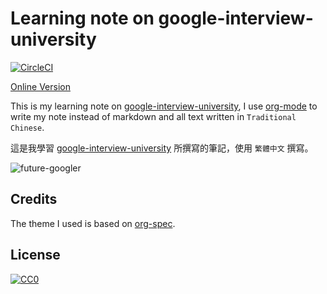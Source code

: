 # Learning note on google-interview-university

[![CircleCI](https://circleci.com/gh/coldnew/google-interview-university.svg?style=svg)](https://circleci.com/gh/coldnew/google-interview-university)

[Online Version](https://coldnew.github.io/google-interview-university)

This is my learning note on [google-interview-university](https://github.com/jwasham/google-interview-university), I use [org-mode](http://orgmode.org) to write my note instead of markdown and all text written in `Traditional Chinese`.

這是我學習 [google-interview-university](https://github.com/jwasham/google-interview-university) 所撰寫的筆記，使用 `繁體中文` 撰寫。

![future-googler](https://github.com/coldnew/google-interview-university/blob/master/images/future-googler.png)

## Credits

The theme I used is based on [org-spec](https://github.com/thi-ng/org-spec).

## License

[![CC0](http://i.creativecommons.org/p/zero/1.0/88x31.png)](http://creativecommons.org/publicdomain/zero/1.0/)
